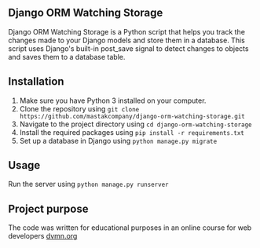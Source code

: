 ## Django ORM Watching Storage

Django ORM Watching Storage is a Python script that helps you track the changes made to your Django models and store them in a database. This script uses Django's built-in post_save signal to detect changes to objects and saves them to a database table.

## Installation

1. Make sure you have Python 3 installed on your computer.
2. Clone the repository using `git clone https://github.com/mastakcompany/django-orm-watching-storage.git`
3. Navigate to the project directory using `cd django-orm-watching-storage`
4. Install the required packages using `pip install -r requirements.txt`
5. Set up a database in Django using `python manage.py migrate`

## Usage

Run the server using `python manage.py runserver`

## Project purpose

The code was written for educational purposes in an online course for web developers [dvmn.org](https://dvmn.org/)


